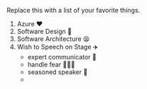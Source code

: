 Replace this with a list of your favorite things.
1. Azure  ❤️
2. Software Design 🥷
3. Software Architecture 😫
4. Wish to Speech on Stage ✈️
    - expert communicator 🎉
    - handle fear 🧑‍🤝‍🧑
    - seasoned speaker 🧭
    - 
